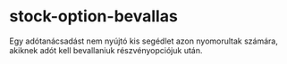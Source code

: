# stock-option-bevallas
Egy adótanácsadást nem nyújtó kis segédlet azon nyomorultak számára, akiknek adót kell bevallaniuk részvényopciójuk után.
